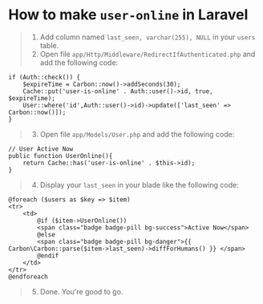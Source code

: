 # How to make ```user-online``` in Laravel
> 1. Add column named ```last_seen, varchar(255), NULL``` in your ```users``` table.
> 2. Open file ```app/Http/Middleware/RedirectIfAuthenticated.php``` and add the following code:
```
if (Auth::check()) {
    $expireTime = Carbon::now()->addSeconds(30);
    Cache::put('user-is-online' . Auth::user()->id, true, $expireTime);
    User::where('id',Auth::user()->id)->update(['last_seen' => Carbon::now()]);
}
```
> 3. Open file ```app/Models/User.php``` and add the following code:
```
// User Active Now
public function UserOnline(){
    return Cache::has('user-is-online' . $this->id);
}
```
> 4. Display your ```last_seen``` in your blade like the following code:
```
@foreach ($users as $key => $item) 
<tr>
    <td>
        @if ($item->UserOnline())
        <span class="badge badge-pill bg-success">Active Now</span>
        @else 
        <span class="badge badge-pill bg-danger">{{ Carbon\Carbon::parse($item->last_seen)->diffForHumans() }} </span>      
        @endif    
    </td>                            
</tr>
@endforeach
```
> 5. Done. You're good to go.